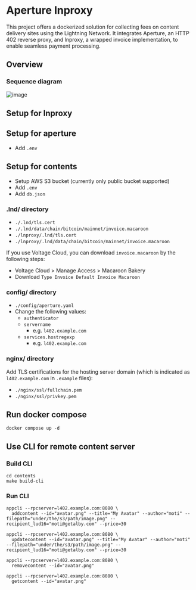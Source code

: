 # Aperture lnproxy

This project offers a dockerized solution for collecting fees on content delivery sites using the Lightning Network. It integrates Aperture, an HTTP 402 reverse proxy, and lnproxy, a wrapped invoice implementation, to enable seamless payment processing.

## Overview

### Sequence diagram

![image](https://github.com/motxx/aperture-lnproxy/assets/5776910/cf67a363-717c-4115-9dd7-175a7658e61b)

## Setup for lnproxy

## Setup for aperture

* Add `.env`

## Setup for contents

* Setup AWS S3 bucket (currently only public bucket supported)
* Add `.env`
* Add `db.json`

### .lnd/ directory

* `./.lnd/tls.cert`
* `./.lnd/data/chain/bitcoin/mainnet/invoice.macaroon`
* `./lnproxy/.lnd/tls.cert`
* `./lnproxy/.lnd/data/chain/bitcoin/mainnet/invoice.macaroon`

If you use Voltage Cloud, you can download `invoice.macaroon` by the following steps:
* Voltage Cloud > Manage Access > Macaroon Bakery
* Download `Type Invoice Default Invoice Macaroon`

### config/ directory

* `./config/aperture.yaml`
* Change the following values:
  * `authenticator`
  * `servername`
    * e.g. `l402.example.com`
  * `services.hostregexp`
    * e.g. `l402.example.com`

### nginx/ directory

Add TLS certifications for the hosting server domain (which is indicated as `l402.example.com` in `.example` files):
* `./nginx/ssl/fullchain.pem`
* `./nginx/ssl/privkey.pem`

## Run docker compose

```
docker compose up -d
```

## Use CLI for remote content server

### Build CLI

```
cd contents
make build-cli
```

### Run CLI

```
appcli --rpcserver=l402.example.com:8080 \
  addcontent --id="avatar.png" --title="My Avatar" --author="moti" --filepath="under/the/s3/path/image.png" --recipient_lud16="moti@getalby.com" --price=30
```

```
appcli --rpcserver=l402.example.com:8080 \
  updatecontent --id="avatar.png" --title="My Avatar" --author="moti" --filepath="under/the/s3/path/image.png" --recipient_lud16="moti@getalby.com" --price=30
```

```
appcli --rpcserver=l402.example.com:8080 \
  removecontent --id="avatar.png"
```

```
appcli --rpcserver=l402.example.com:8080 \
  getcontent --id="avatar.png"
```

